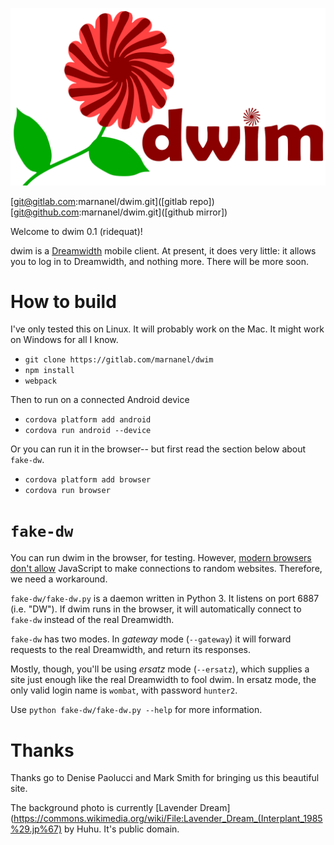 ![dwim](doc/dwim-with-name.png)

[git@gitlab.com:marnanel/dwim.git]([gitlab repo])
[git@github.com:marnanel/dwim.git]([github mirror])

Welcome to dwim 0.1 (ridequat)!

dwim is a [Dreamwidth](https://www.dreamwidth.org) mobile client. At present, it does very little: it allows you to log in to Dreamwidth, and nothing more.
There will be more soon.

# How to build

I've only tested this on Linux. It will probably work on the Mac. It might work on Windows for all I know.

* `git clone https://gitlab.com/marnanel/dwim`
* `npm install`
* `webpack`

Then to run on a connected Android device

* `cordova platform add android`
* `cordova run android --device`

Or you can run it in the browser-- but first read the section below about `fake-dw`.

* `cordova platform add browser`
* `cordova run browser`

# `fake-dw`

You can run dwim in the browser, for testing.
However, [modern browsers don't allow](https://developer.mozilla.org/en-US/docs/Web/HTTP/CORS)
JavaScript to make connections to random websites. Therefore, we need a workaround.

`fake-dw/fake-dw.py` is a daemon written in Python 3. It listens on port 6887
(i.e. "DW"). If dwim runs in the browser, it will automatically connect to `fake-dw`
instead of the real Dreamwidth.

`fake-dw` has two modes. In *gateway* mode (`--gateway`) it will forward requests
to the real Dreamwidth, and return its responses.

Mostly, though, you'll be using *ersatz* mode (`--ersatz`), which supplies a site
just enough like the real Dreamwidth to fool dwim. In ersatz mode, the only valid
login name is `wombat`, with password `hunter2`.

Use `python fake-dw/fake-dw.py --help` for more information.

# Thanks

Thanks go to Denise Paolucci and Mark Smith for bringing us this beautiful site.

The background photo is currently
[Lavender Dream](https://commons.wikimedia.org/wiki/File:Lavender_Dream_(Interplant_1985%29.jp%67)
by Huhu. It's public domain.
